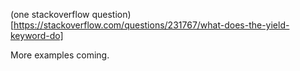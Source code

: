 (one stackoverflow question)[https://stackoverflow.com/questions/231767/what-does-the-yield-keyword-do]

More examples coming.
